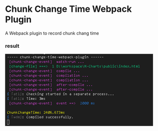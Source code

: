 # Chunk Change Time Webpack Plugin

A Webpack plugin to record chunk chang time

### result

![png](./src/img.png)